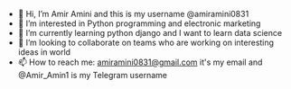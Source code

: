 - 👋 Hi, I’m Amir Amini and this is my username @amiramini0831
- 👀 I’m interested in Python programming and electronic marketing
- 🌱 I’m currently learning python django and I want to learn data science
- 💞️ I’m looking to collaborate on teams who are working on interesting ideas in world
- 📫 How to reach me: amiramini0831@gmail.com  it's my email and  @Amir_Amin1  is my Telegram username

<!---
amiramini0831/amiramini0831 is a ✨ special ✨ repository because its `README.md` (this file) appears on your GitHub profile.
You can click the Preview link to take a look at your changes.
--->
